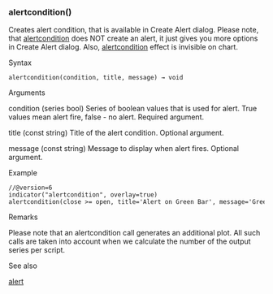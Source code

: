 ### alertcondition()

Creates alert condition, that is available in Create Alert dialog. Please note, that [alertcondition](#fun_alertcondition) does NOT create an alert, it just gives you more options in Create Alert dialog. Also, [alertcondition](#fun_alertcondition) effect is invisible on chart.

Syntax

```
alertcondition(condition, title, message) → void
```

Arguments

condition (series bool) Series of boolean values that is used for alert. True values mean alert fire, false - no alert. Required argument.

title (const string) Title of the alert condition. Optional argument.

message (const string) Message to display when alert fires. Optional argument.

Example

```
//@version=6  
indicator("alertcondition", overlay=true)  
alertcondition(close >= open, title='Alert on Green Bar', message='Green Bar!')
```

Remarks

Please note that an alertcondition call generates an additional plot. All such calls are taken into account when we calculate the number of the output series per script.

See also

[alert](#fun_alert)
